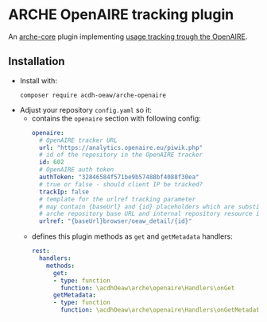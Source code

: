 # ARCHE OpenAIRE tracking plugin

An [arche-core](https://github.com/acdh-oeaw/arche-core) plugin implementing [usage tracking trough the OpenAIRE](https://openaire.github.io/usage-statistics-guidelines/service-specification/service-spec/).

## Installation

* Install with:
  ```
  composer require acdh-oeaw/arche-openaire
  ```
* Adjust your repository `config.yaml` so it:
  * contains the `openaire` section with following config:
    ```yaml
    openaire:
      # OpenAIRE tracker URL
      url: "https://analytics.openaire.eu/piwik.php"
      # id of the repository in the OpenAIRE tracker
      id: 602
      # OpenAIRE auth token
      authToken: "32846584f571be9b57488bf4088f30ea"
      # true or false - should client IP be tracked?
      trackIp: false
      # template for the urlref tracking parameter
      # may contain {baseUrl} and {id} placeholders which are substituted with
      # arche repository base URL and internal repository resource id, respectively
      urlref: "{baseUrl}browser/oeaw_detail/{id}"
    ```
  * defines this plugin methods as `get` and `getMetadata` handlers:
    ```yaml
    rest:
      handlers:
        methods:
          get:
          - type: function
            function: \acdhOeaw\arche\openaire\Handlers\onGet
          getMetadata:
          - type: function
            function: \acdhOeaw\arche\openaire\Handlers\onGetMetadata
    ```
